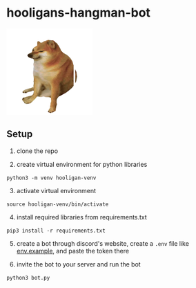 # hooligans-hangman-bot

<img src="./static/design.png" alt="design" width="200"/>

## Setup

1. clone the repo

2. create virtual environment for python libraries

```
python3 -m venv hooligan-venv
```

3. activate virtual environment

```
source hooligan-venv/bin/activate
```

4. install required libraries from requirements.txt

```
pip3 install -r requirements.txt
```

5. create a bot through discord's website, create a `.env` file like [env.example](./env.example), and paste the token there

6. invite the bot to your server and run the bot

```
python3 bot.py
```
